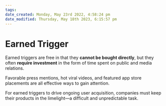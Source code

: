 ```yaml
---
tags: 
date_created: Monday, May 23rd 2022, 4:58:24 pm
date_modified: Thursday, May 18th 2023, 6:15:57 pm
---
```

# Earned Trigger

Earned triggers are free in that they **cannot be bought directly**, but they often **require investment** in the form of time spent on public and media relations. 

Favorable press mentions, hot viral videos, and featured app store placements are all effective ways to gain attention.  

For earned triggers to drive ongoing user acquisition, companies must keep their products in the limelight—a difficult and unpredictable task.
